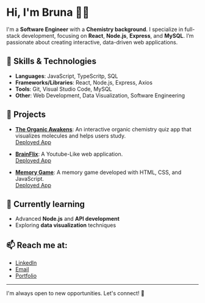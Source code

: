 # Hi, I'm **Bruna** 👩‍💻

I'm a **Software Engineer** with a **Chemistry background**. I specialize in full-stack development, focusing on **React**, **Node.js**, **Express**, and **MySQL**. I’m passionate about creating interactive, data-driven web applications.

## 🔧 Skills & Technologies

- **Languages**: JavaScript, TypeScritp, SQL
- **Frameworks/Libraries**: React, Node.js, Express, Axios
- **Tools**: Git, Visual Studio Code, MySQL
- **Other**: Web Development, Data Visualization, Software Engineering

## 🎯 Projects

- **[The Organic Awakens](https://github.com/brunasfenandes/the-organic-awakens)**: An interactive organic chemistry quiz app that visualizes molecules and helps users study.  
  [Deployed App](https://theorganicawakens.netlify.app/)

- **[BrainFlix](https://github.com/brunasfenandes/bruna-silvafernandes-brainflix)**: A Youtube-Like web application.  
  [Deployed App](https://brainflixbf.netlify.app/)

- **[Memory Game](https://github.com/brunasfenandes/memory-game)**: A memory game developed with HTML, CSS, and JavaScript.  
  [Deployed App](https://memorygamelucky.netlify.app)

## 🌱 Currently learning

- Advanced **Node.js** and **API development**
- Exploring **data visualization** techniques

## 📫 Reach me at:

- [LinkedIn](https://www.linkedin.com/in/brunasfenandes)
- [Email](mailto:bruna.fenandes@outlook.com)
- [Portfolio](https://brunasfenandes.com)

---

I'm always open to new opportunities. Let's connect! 🚀
